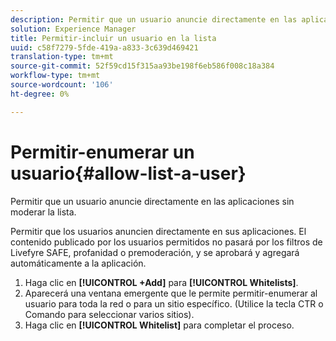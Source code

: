 ```yaml
---
description: Permitir que un usuario anuncie directamente en las aplicaciones sin moderar la lista.
solution: Experience Manager
title: Permitir-incluir un usuario en la lista
uuid: c58f7279-5fde-419a-a833-3c639d469421
translation-type: tm+mt
source-git-commit: 52f59cd15f315aa93be198f6eb586f008c18a384
workflow-type: tm+mt
source-wordcount: '106'
ht-degree: 0%

---
```



# Permitir-enumerar un usuario{#allow-list-a-user}

Permitir que un usuario anuncie directamente en las aplicaciones sin moderar la lista.

Permitir que los usuarios anuncien directamente en sus aplicaciones. El contenido publicado por los usuarios permitidos no pasará por los filtros de Livefyre SAFE, profanidad o premoderación, y se aprobará y agregará automáticamente a la aplicación.

1. Haga clic en **[!UICONTROL +Add]** para **[!UICONTROL Whitelists]**.
1. Aparecerá una ventana emergente que le permite permitir-enumerar al usuario para toda la red o para un sitio específico. (Utilice la tecla CTR o Comando para seleccionar varios sitios).
1. Haga clic en **[!UICONTROL Whitelist]** para completar el proceso.
